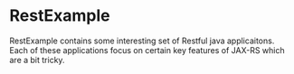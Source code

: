 # RestExample
RestExample contains some interesting set of Restful java applicaitons. Each of these applications focus on certain key features of JAX-RS which are a bit tricky.
